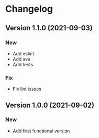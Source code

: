 # Changelog

## Version 1.1.0 (2021-09-03)
### New
* Add eslint
* Add ava
* Add tests

### Fix
* Fix lint issues
## Version 1.0.0 (2021-09-02)
### New
* Add first functional version